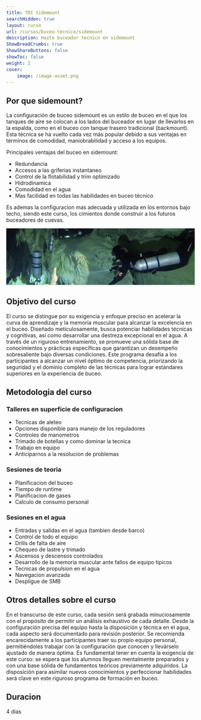 ```yaml
---
title: TDI Sidemount
searchHidden: true
layout: curso
url: /cursos/buceo-tecnico/sidemount
description: Hazte buceador tecnico en sidemount
ShowBreadCrumbs: true
ShowShareButtons: false
showToc: false
weight: 2
cover:
    image: /image-asset.png
---
```


## Por que sidemount?
La configuración de buceo sidemount es un estilo de buceo en el que los tanques de aire se colocan a los lados del buceador en lugar de llevarlos en la espalda, como en el buceo con tanque trasero tradicional (backmount). Esta técnica se ha vuelto cada vez más popular debido a sus ventajas en términos de comodidad, maniobrabilidad y acceso a los equipos.

Principales ventajas del buceo en sidemount:
* Redundancia
* Accesos a las griferias instantaneo
* Control de la flotabilidad y trim optimizado
* Hidrodinamica
* Comodidad en el agua
* Mas facilidad en todas las habilidades en buceo técnico 

Es ademas la configuracion mas adecuada y utilizada en los entornos bajo techo, siendo este curso, los cimientos donde construir a los futuros buceadores de cuevas.

![sidemount](/sidemount1.webp)
## Objetivo del curso

El curso se distingue por su exigencia y enfoque preciso en acelerar la curva de aprendizaje y la memoria muscular para alcanzar la excelencia en el buceo. Diseñado meticulosamente, busca potenciar habilidades técnicas y cognitivas, así como desarrollar una destreza excepcional en el agua. A través de un riguroso entrenamiento, se promueve una sólida base de conocimientos y prácticas específicas que garantizan un desempeño sobresaliente bajo diversas condiciones. Este programa desafía a los participantes a alcanzar un nivel óptimo de competencia, priorizando la seguridad y el dominio completo de las técnicas para lograr estándares superiores en la experiencia de buceo.

## Metodologia del curso


### Talleres en superficie de configuracion
  * Tecnicas de aleteo
  * Opciones disponible para manejo de los reguladores
  * Controles de manometros
  * Trimado de botellas y como dominar la tecnica
  * Trabajo en equipo
  * Anticiparnos a la resolucion de problemas
### Sesiones de teoria
  * Planificacion del buceo
  * Tiempo de runtime
  * Planificacion de gases
  * Calculo de consumo personal
### Sesiones en el agua
  * Entradas y salidas en el agua (tambien desde barco)
  * Control de todo el equipo
  * Drills de falta de aire
  * Chequeo de lastre y trimado
  * Ascensos y descensos controlados
  * Desarrollo de la memoria muscular ante fallos de equipo tipicos
  * Tecnicas de propulsion en el agua
  * Navegacion avanzada
  * Despligue de SMB

## Otros detalles sobre el curso 
En el transcurso de este curso, cada sesión será grabada minuciosamente con el propósito de permitir un análisis exhaustivo de cada detalle. Desde la configuración precisa del equipo hasta la disposición y técnica en el agua, cada aspecto será documentado para revisión posterior. Se recomienda encarecidamente a los participantes traer su propio equipo personal, permitiéndoles trabajar con la configuración que conocen y llevárselo ajustado de manera óptima. Es fundamental tener en cuenta la exigencia de este curso: se espera que los alumnos lleguen mentalmente preparados y con una base sólida de fundamentos teóricos previamente adquiridos. La disposición para asimilar nuevos conocimientos y perfeccionar habilidades será clave en este riguroso programa de formación en buceo.

## Duracion
4 dias
